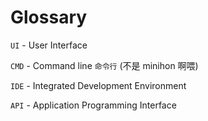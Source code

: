 # Glossary

`UI` - User Interface

`CMD` - Command line `命令行` (不是 minihon 啊喂)

`IDE` - Integrated Development Environment

`API` - Application Programming Interface